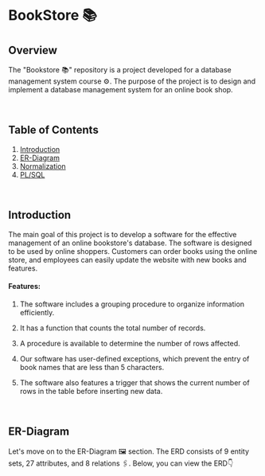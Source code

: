 # BookStore 📚

## Overview

The "Bookstore 📚" repository is a project developed for a database management system course ⚙️. The purpose of the project is to design and implement a database management system for an online book shop. 

<br>

## Table of Contents
1. [Introduction](#Introduction)
2. [ER-Diagram](#ER-Diagram)
3. [Normalization](#Normalization)
4. [PL/SQL](#PL/SQL)

<br>

## Introduction

The main goal of this project is to develop a software for the effective management of an online bookstore's database. The software is designed to be used by online shoppers. Customers can order books using the online store, and employees can easily update the website with new books and features.

#### Features:

1. The software includes a grouping procedure to organize information efficiently.

2. It has a function that counts the total number of records.

3. A procedure is available to determine the number of rows affected.

4. Our software has user-defined exceptions, which prevent the entry of book names that are less than 5 characters.
   
5. The software also features a trigger that shows the current number of rows in the table before inserting new data.

<br>

## ER-Diagram

Let's move on to the ER-Diagram 🖼 section. The ERD consists of 9 entity sets, 27 attributes, and 8 relations 🖇. Below, you can view the ERD👇
